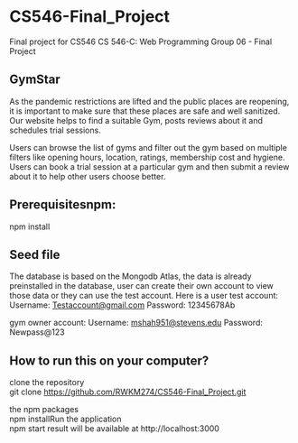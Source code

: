 # CS546-Final_Project

Final project for CS546
CS 546-C: Web Programming 
Group 06 - Final Project



## GymStar 

As the pandemic restrictions are lifted and the public places are reopening, it is important to make sure that these places are safe and well sanitized. Our website helps to find a suitable Gym, posts reviews about it and schedules trial sessions. 

Users can browse the list of gyms and filter out the gym based on multiple filters like opening hours, location, ratings, membership cost and hygiene. Users can book a trial session at a particular gym and then submit a review about it to help other users choose better.

## Prerequisitesnpm: 
npm install 

## Seed file  
The database is based on the Mongodb Atlas, the data is already preinstalled in the database, user can create their own account to view those data or they can use the test account.
Here is a user test account: 
Username: Testaccount@gmail.com 
Password: 12345678Ab

gym owner account:
Username: mshah951@stevens.edu
Password: Newpass@123


## How to run this on your computer?
clone the repository   
git clone https://github.com/RWKM274/CS546-Final_Project.git

the npm packages   
npm installRun the application   
npm start 
result will be available at http://localhost:3000

